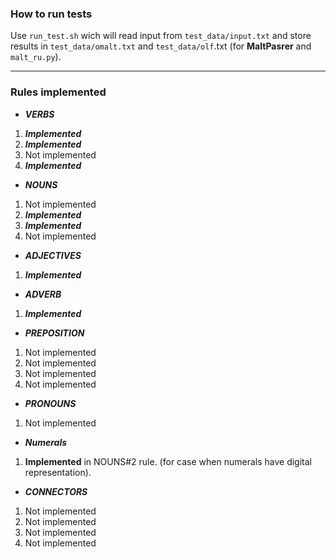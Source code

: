 ### How to run tests

Use `run_test.sh` wich will read input from `test_data/input.txt` and store results in `test_data/omalt.txt` and `test_data/olf`.txt (for **MaltPasrer** and `malt_ru.py`).


---
### Rules implemented

* ***VERBS***

1. ***Implemented***
2. ***Implemented***
3. Not implemented
4. ***Implemented***


* ***NOUNS***

1. Not implemented
2. ***Implemented***
3. ***Implemented***
4. Not implemented


* ***ADJECTIVES***

1. ***Implemented***


* ***ADVERB***

1. ***Implemented***

* ***PREPOSITION***

1. Not implemented
2. Not implemented
3. Not implemented
4. Not implemented


* ***PRONOUNS***

1. Not implemented


* ***Numerals***

1. **Implemented** in NOUNS#2 rule. (for case when numerals have digital representation).


* ***CONNECTORS***

1. Not implemented
2. Not implemented
3. Not implemented
4. Not implemented